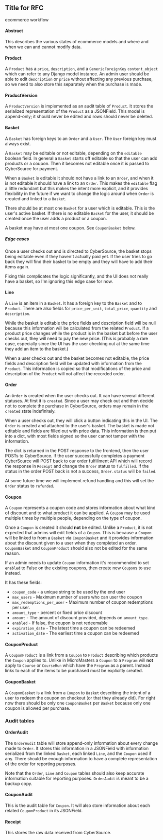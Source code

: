 ## Title for RFC

ecommerce workflow

#### Abstract

This describes the various states of ecommerce models and where and when we can and cannot
modify data.

#### Product

A `Product` has a `price`, `description`, and a `GenericForeignKey` `content_object` which can
refer to any Django model instance. An admin user should be able to edit
`description` or `price` without affecting any previous purchase, so we need to also store
this separately when the purchase is made.

#### ProductVersion

A `ProductVersion` is implemented as an audit table of `Product`. It stores the serialized
representation of the `Product` as a JSONField. This model is append-only; it should never
be edited and rows should never be deleted.

#### Basket

A `Basket` has foreign keys to an `Order` and a `User`. The `User` foreign key must always exist.

A `Basket` may be editable or not editable, depending on the `editable` boolean field. In general
a `Basket` starts off editable so that the user can add products or a coupon. Then it becomes not
editable once it is passed to CyberSource for payment.

When a `Basket` is editable it should not have a link to an `Order`, and when it is not editable
it should have a link to an `Order`. This makes the `editable` flag a little redundant but this
makes the intent more explicit, and it provides flexibility in the future if we want to change
the logic around when `Order` is created and linked to a `Basket`.

There should be at most one `Basket` for a user which is editable.
This is the user's active basket. If there is no editable `Basket` for the user,
it should be created once the user adds a product or a coupon.

A basket may have at most one coupon. See `CouponBasket` below.

##### Edge cases

Once a user checks out and is directed to CyberSource, the basket stops being editable even if
they haven't actually paid yet. If the user tries to go back they will find their basket to be empty
and they will have to add their items again.

Fixing this complicates the logic significantly, and the UI does not really have a basket, so I'm
ignoring this edge case for now.

#### Line

A `Line` is an item in a `Basket`. It has a foreign key to the `Basket` and to `Product`. There
are also fields for `price_per_unit`, `total_price`, `quantity` and `description`.

While the basket is editable the price fields and description field will be null because this
information will be calculated from the related `Product`. If a product price changes while
the product is in the basket but before the user checks out, they will need to pay the new price.
(This is probably a rare case, especially since the UI has the user checking out at the same
time they add an item to the basket.)

When a user checks out and the basket becomes not editable, the price fields and description field
will be updated with information from the `Product`. This information is copied so that modifications
of the price and description of the `Product` will not affect the recorded order.

#### Order

An `Order` is created when the user checks out. It can have several different statuses. At first
it is `created`. Since a user may check out and then decide not to complete the purchase in
CyberSource, orders may remain in the `created` state indefinitely.

When a user checks out, they will click a button indicating this in the UI. The `Order` is created
and attached to the user's basket. The basket is made not editable and fields are filled out
with price data. This information is then put into a dict, with most fields signed so the user
cannot tamper with the information.

The dict is returned in the POST response to the frontend, then the user POSTs to CyberSource.
If the user successfully completes a payment CyberSource will POST back to our order fulfillment
API which will record the response in `Receipt` and change the `Order` status to `fulfilled`. If
the status in the order POST back is not a success, `Order.status` will be `failed`.
 
At some future time we will implement refund handling and this will set the `Order` status
to `refunded`.

#### Coupon

A `Coupon` represents a coupon code and stores information about what kind of discount and
to what product it can be applied. A `Coupon` may be used multiple times by multiple people,
depending on the type of coupon.

Once a `Coupon` is created it should **not** be edited. Unlike a `Product`, it is not expected
that admins will edit fields of a `Coupon`. This is because a `Coupon` will be linked to from
a `Basket` via `CouponBasket` and it provides information about the discount given to a user
when they completed an order. `CouponBasket` and `CouponProduct` should also not be edited for
the same reason.

If an admin needs to update `Coupon` information it's recommended to set `enabled` to False on
the existing coupons, then create new `Coupon`s to use instead.

It has these fields:
 - `coupon_code` - a unique string to be used by the end user
 - `max_users` - Maximum number of users who can user the coupon
 - `max_redemptions_per_user` - Maximum number of coupon redemptions per user. 
 - `amount_type` - percent or fixed price discount
 - `amount` - The amount of discount provided, depends on `amount_type`.
 - `enabled` - If false, the coupon is not redeemable
 - `expiration_date` - The latest time a coupon can be redeemed
 - `activation_date` - The earliest time a coupon can be redeemed
 
#### CouponProduct

A `CouponProduct` is a link from a `Coupon` to `Product` describing which products the `Coupon`
applies to. Unlike in MicroMasters a `Coupon` to a `Program` will **not** apply to `Course`
or `CourseRun` which have the `Program` as a parent. Instead links to each of the items to be
purchased must be explicitly created.

#### CouponBasket

A `CouponBasket` is a link from a `Coupon` to `Basket` describing the intent of a user to
redeem the coupon on checkout (or that they already did). For right now there should be only
one `CouponBasket` per `Basket` because only one coupon is allowed per purchase.

### Audit tables

#### OrderAudit

The `OrderAudit` table will store append-only information about every change made to `Order`. It
stores this information in a JSONField with information serialized from the linked `Basket`, each
linked `Line`, and the `Coupon` used if any. There should be enough information to have a complete
representation of the order for reporting purposes.

Note that the `Order`, `Line` and `Coupon` tables should also keep accurate information
suitable for reporting purposes. `OrderAudit` is meant to be a backup copy.

#### CouponAudit

This is the audit table for `Coupon`. It will also store information about each related
`CouponProduct` in its JSONField.

#### Receipt

This stores the raw data received from CyberSource.
